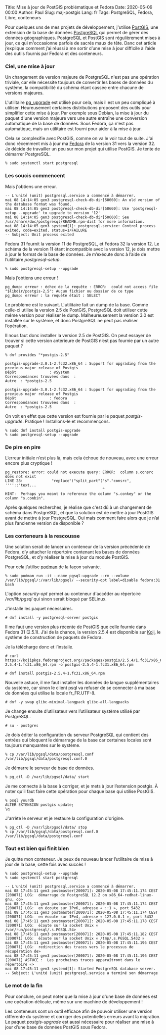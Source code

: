 Title: Mise à jour de PostGIS problématique et Fedora
Date: 2020-05-09 00:00
Author: Paul
Slug: maj-postgis
Lang: fr
Tags: PostgreSQL, Fedora, Libre, conteneurs

Pour quelques uns de mes projets de développement, j'utilise [PostGIS](https://postgis.net/), une extension de la base de données [PostgreSQL](https://www.postgresql.org/) qui permet de gérer des données géographiques. PostgreSQL et PostGIS sont régulièrement mises à jour, ce qui m'occasionne parfois de sacrés maux de tête. Danc cet article j’explique comment j’ai réussi à me sortir d’une mise à jour difficile à l’aide des outils fournis par Fedora et des conteneurs.

### Ciel, une mise à jour

Un changement de version majeure de PostgreSQL n'est pas une opération triviale, car elle nécessite toujours de convertir les bases de données du système, la compatibilité du schéma étant cassée entre chacune de versions majeures.

L'utilitaire [pg_upgrade](https://www.postgresql.org/docs/current/pgupgrade.html) est utilisé pour cela, mais il est un peu compliqué à utiliser. Heureusement certaines distributions proposent des outils pour simplifier cette mise à jour. Par exemple sous Debian, la mise à jour du paquet d'une version majeure vers une autre entraîne une conversion automatique de la base de données.
Sous Fedora, ça n'est pas automatique, mais un utilitaire est fourni pour aider à la mise à jour.

Cela se complexifie avec PostGIS, comme on va le voir tout de suite.
J'ai donc récemment mis à jour ma [Fedora](https://getfedora.org/) de la version 31 vers la version 32.
Je décide de travailler un peu sur mon projet qui utilise PostGIS. Je tente de démarrer PostgreSQL.

```shell
% sudo systemctl start postgresql
```

### Les soucis commencent

Mais j'obtiens une erreur.

```
-- L'unité (unit) postgresql.service a commencé à démarrer.
mai 08 14:14:05 gen3 postgresql-check-db-dir[50660]: An old version of the database format was found.
mai 08 14:14:05 gen3 postgresql-check-db-dir[50660]: Use 'postgresql-setup --upgrade' to upgrade to version '12'
mai 08 14:14:05 gen3 postgresql-check-db-dir[50660]: See /usr/share/doc/postgresql/README.rpm-dist for more information.
mai 08 14:14:05 gen3 systemd[1]: postgresql.service: Control process exited, code=exited, status=1/FAILURE
-- Subject: Unit process exited
```

Fedora 31 fournit la version 11 de PostgreSQL, et Fedora 32 la version 12. Le schéma de la version 11 étant incompatible avec la version 12, je dois mettre à jour le format de la base de données. Je m’exécute donc à l’aide de l’utilitaire *postgresql-setup*.

```shell
% sudo postgresql-setup --upgrade
```

Mais j’obtiens une erreur !

```shell
pg_dump: erreur : échec de la requête : ERROR:  could not access file "$libdir/postgis-2.5": Aucun fichier ou dossier de ce type
pg_dump: erreur : la requête était : SELECT
```
Le problème est le suivant. L'utilitaire fait un dump de la base. Comme celle-ci utilise la version 2.5 de PostGIS, PostgreSQL doit utiliser cette même version pour réaliser le dump. Malheureusement la version 3.0 est installée sur le système, et donc PostgreSQL ne peut pas réaliser l’opération.

Il nous faut donc installer la version 2.5 de PostGIS. On peut essayer de trouver si cette version antérieure de PostGIS n’est pas fournie par un autre paquet ?

```
% dnf provides "*postgis-2.5"

postgis-upgrade-3.0.1-2.fc32.x86_64 : Support for upgrading from the previous major release of Postgis
Dépôt               : @System
Correspondances trouvées dans  :
Autre  : *postgis-2.5

postgis-upgrade-3.0.1-2.fc32.x86_64 : Support for upgrading from the previous major release of Postgis
Dépôt               : fedora
Correspondances trouvées dans  :
Autre  : *postgis-2.5
```
On voit en effet que cette version est fournie par le paquet *postgis-upgrade*. Pratique ! Installons-le et recommençons.

```shell
% sudo dnf install postgis-upgrade
% sudo postgresql-setup --upgrade
```

### De pire en pire

L’erreur initiale n’est plus là, mais cela échoue de nouveau, avec une erreur encore plus cryptique !

```shell
pg_restore: error: could not execute query: ERROR:  column s.consrc does not exist
LINE 28:             "replace"("split_part"("s"."consrc", ''''::"text...
                                            ^
HINT:  Perhaps you meant to reference the column "s.conkey" or the column "s.conbin".
```

Après quelques recherches, je réalise que c'est dû à un changement de schéma dans PostgreSQL, et que la solution est de mettre à jour PostGIS avant de mettre à jour PostgreSQL. Oui mais comment faire alors que je n’ai plus l’ancienne version de disponible ?

### Les conteneurs à la rescousse

Une solution serait de lancer un conteneur de la version précédente de Fedora, d’y attacher le répertoire contenant les bases de données PostgreSQL, et d’y réaliser la mise à jour du module PostGIS.

Pour cela j’utilise [podman](https://podman.io/) de la façon suivante.

```shell
% sudo podman run -it --name pgsql-upgrade --rm --volume /var/lib/pgsql/:/var/lib/pgsql/ --security-opt label=disable fedora:31 bash
```

L'option *security-opt* permet au conteneur d'accéder au répertoire */var/lib/pgsql* qui sinon serait bloqué par SELinux.

J'installe les paquet nécessaires.

```
# dnf install -y postgresql-server postgis
```

Il me faut une version plus récente de PostGIS que celle fournie dans Fedora 31 (2.5.1). J’ai de la chance, la version 2.5.4 est disponible sur [Koji](https://koji.fedoraproject.org/koji/packageinfo?packageID=4681), le système de construction de paquets de Fedora.

Je la télécharge donc et l’installe.

```
# curl https://kojipkgs.fedoraproject.org//packages/postgis/2.5.4/1.fc31/x86_64/postgis-2.5.4-1.fc31.x86_64.rpm -o postgis-2.5.4-1.fc31.x86_64.rpm

# dnf install postgis-2.5.4-1.fc31.x86_64.rpm
```

Nouvelle astuce, il me faut installer les données de langue supplémentaires du système, car sinon le client psql va refuser de se connecter à ma base de données qui utilise la locale fr_FR.UTF-8.

```
# dnf -y swap glibc-minimal-langpack glibc-all-langpacks
```

Je change ensuite d’utilisateur vers l’utilisateur système utilisé par PostgreSQL.

```
# su - postgres
```

Je dois éditer la configuration du serveur PostgreSQL qui contient des entrées qui bloquent le démarrage de la base car certaines locales sont toujours manquantes sur le système.

```shell
% cp /var/lib/pgsql/data/postgresql.conf /var/lib/pgsql/data/postgresql.conf.0
```

Je démarre le serveur de base de données.

```shell
% pg_ctl -D /var/lib/pgsql/data/ start
```

Je me connecte à la base à corriger, et je mets à jour l’extension postgis. À noter qu’il faut faire cette opération pour chaque base qui utilise PostGIS.

```
% psql yourdb
ALTER EXTENSION postgis update;
\q
```

J'arrête le serveur et je restaure la configuration d'origine.

```shell
% pg_ctl -D /var/lib/pgsql/data/ stop
% cp /var/lib/pgsql/data/postgresql.conf.0 /var/lib/pgsql/data/postgresql.conf
```

### Tout est bien qui finit bien

Je quitte mon conteneur. Je peux de nouveau lancer l’utilitaire de mise à jour de la base, cette fois avec succès !

```shell
% sudo postgresql-setup --upgrade
% sudo systemctl start postgresql
```

```
-- L'unité (unit) postgresql.service a commencé à démarrer.
mai 08 17:45:11 gen3 postmaster[200071]: 2020-05-08 17:45:11.174 CEST [200071] LOG:  démarrage de PostgreSQL 12.2 on x86_64-redhat-linux-gnu, co>
mai 08 17:45:11 gen3 postmaster[200071]: 2020-05-08 17:45:11.174 CEST [200071] LOG:  en écoute sur IPv6, adresse « ::1 », port 5432
mai 08 17:45:11 gen3 postmaster[200071]: 2020-05-08 17:45:11.174 CEST [200071] LOG:  en écoute sur IPv4, adresse « 127.0.0.1 », port 5432
mai 08 17:45:11 gen3 postmaster[200071]: 2020-05-08 17:45:11.178 CEST [200071] LOG:  écoute sur la socket Unix « /var/run/postgresql/.s.PGSQL.54>
mai 08 17:45:11 gen3 postmaster[200071]: 2020-05-08 17:45:11.182 CEST [200071] LOG:  écoute sur la socket Unix « /tmp/.s.PGSQL.5432 »
mai 08 17:45:11 gen3 postmaster[200071]: 2020-05-08 17:45:11.196 CEST [200071] LOG:  redirection des traces vers le processus de récupération de>
mai 08 17:45:11 gen3 postmaster[200071]: 2020-05-08 17:45:11.196 CEST [200071] ASTUCE :  Les prochaines traces apparaîtront dans le répertoire «>
mai 08 17:45:11 gen3 systemd[1]: Started PostgreSQL database server.
-- Subject: L'unité (unit) postgresql.service a terminé son démarrage
```

### Le mot de la fin

Pour conclure, on peut noter que la mise à jour d'une base de données est une opération délicate, même sur une machine de développement !

Les conteneurs sont un outil efficace afin de pouvoir utiliser une version différente du système et corriger des potentielles erreurs avant la migration. Le paquet *postgis-upgrade* est aussi nécessaire pour réaliser une mise à jour d’une base de données PostGIS sous Fedora.
